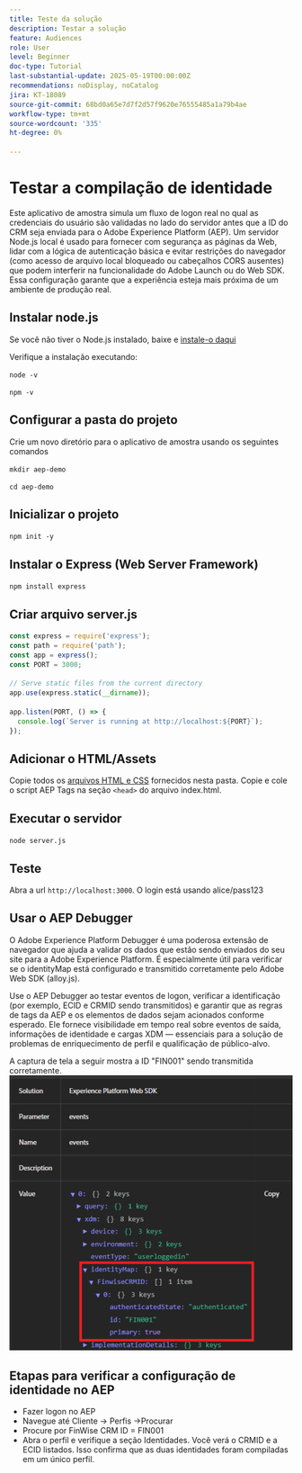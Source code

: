 ```yaml
---
title: Teste da solução
description: Testar a solução
feature: Audiences
role: User
level: Beginner
doc-type: Tutorial
last-substantial-update: 2025-05-19T00:00:00Z
recommendations: noDisplay, noCatalog
jira: KT-18089
source-git-commit: 68bd0a65e7d7f2d57f9620e76555485a1a79b4ae
workflow-type: tm+mt
source-wordcount: '335'
ht-degree: 0%

---
```


# Testar a compilação de identidade

Este aplicativo de amostra simula um fluxo de logon real no qual as credenciais do usuário são validadas no lado do servidor antes que a ID do CRM seja enviada para o Adobe Experience Platform (AEP). Um servidor Node.js local é usado para fornecer com segurança as páginas da Web, lidar com a lógica de autenticação básica e evitar restrições do navegador (como acesso de arquivo local bloqueado ou cabeçalhos CORS ausentes) que podem interferir na funcionalidade do Adobe Launch ou do Web SDK. Essa configuração garante que a experiência esteja mais próxima de um ambiente de produção real.

## Instalar node.js

Se você não tiver o Node.js instalado, baixe e [instale-o daqui](https://nodejs.org/)

Verifique a instalação executando:

`node -v`

`npm -v`

## Configurar a pasta do projeto

Crie um novo diretório para o aplicativo de amostra usando os seguintes comandos

`mkdir aep-demo`

`cd aep-demo`

## Inicializar o projeto

`npm init -y`

## Instalar o Express (Web Server Framework)

`npm install express`

## Criar arquivo server.js

```javascript
const express = require('express');
const path = require('path');
const app = express();
const PORT = 3000;

// Serve static files from the current directory
app.use(express.static(__dirname));

app.listen(PORT, () => {
  console.log(`Server is running at http://localhost:${PORT}`);
});
```

## Adicionar o HTML/Assets

Copie todos os [arquivos HTML e CSS](assets/login-app-files.zip) fornecidos nesta pasta. Copie e cole o script AEP Tags na seção `<head>` do arquivo index.html.

## Executar o servidor

`node server.js`

## Teste

Abra a url `http://localhost:3000`. O login está usando alice/pass123

## Usar o AEP Debugger

O Adobe Experience Platform Debugger é uma poderosa extensão de navegador que ajuda a validar os dados que estão sendo enviados do seu site para a Adobe Experience Platform. É especialmente útil para verificar se o identityMap está configurado e transmitido corretamente pelo Adobe Web SDK (alloy.js).

Use o AEP Debugger ao testar eventos de logon, verificar a identificação (por exemplo, ECID e CRMID sendo transmitidos) e garantir que as regras de tags da AEP e os elementos de dados sejam acionados conforme esperado. Ele fornece visibilidade em tempo real sobre eventos de saída, informações de identidade e cargas XDM — essenciais para a solução de problemas de enriquecimento de perfil e qualificação de público-alvo.

A captura de tela a seguir mostra a ID &quot;FIN001&quot; sendo transmitida corretamente.
![aep-debugger](assets/aep-debugger.png)

## Etapas para verificar a configuração de identidade no AEP

* Fazer logon no AEP
* Navegue até Cliente -> Perfis ->Procurar
* Procure por FinWise CRM ID = FIN001
* Abra o perfil e verifique a seção Identidades. Você verá o CRMID e a ECID listados.   Isso confirma que as duas identidades foram compiladas em um único perfil.



